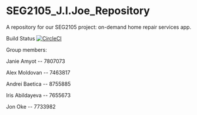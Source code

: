 # SEG2105_J.I.Joe_Repository
A repository for our SEG2105 project: on-demand home repair services app.

Build Status 
[![CircleCI](https://circleci.com/gh/Janie115/SEG2105_J.I.Joe_Repository/tree/master.svg?style=svg&circle-token=d0160f6ddc8183590fdbca42ea655144e067d9a3)](https://circleci.com/gh/Janie115/SEG2105_J.I.Joe_Repository/tree/master)

Group members:

Janie Amyot -- 7807073

Alex Moldovan -- 7463817

Andrei Baetica -- 8755885

Iris Abildayeva -- 7655673

Jon Oke -- 7733982
